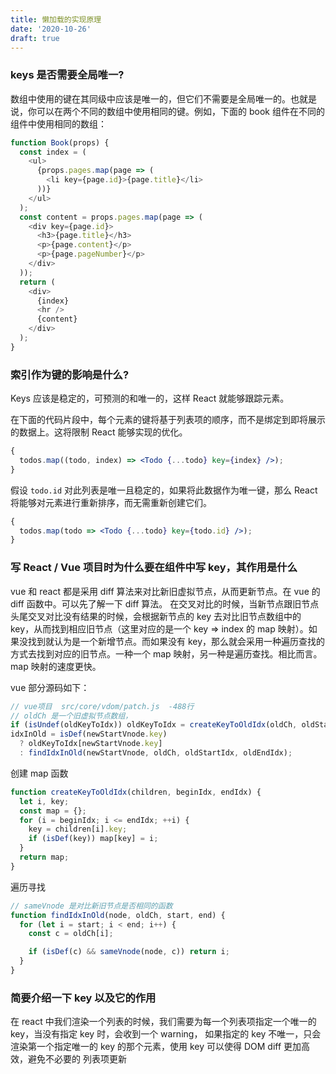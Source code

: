 ```yaml
---
title: 懒加载的实现原理
date: '2020-10-26'
draft: true
---
```


### keys 是否需要全局唯一?

数组中使用的键在其同级中应该是唯一的，但它们不需要是全局唯一的。也就是说，你可以在两个不同的数组中使用相同的键。例如，下面的 book 组件在不同的组件中使用相同的数组：

```js
function Book(props) {
  const index = (
    <ul>
      {props.pages.map(page => (
        <li key={page.id}>{page.title}</li>
      ))}
    </ul>
  );
  const content = props.pages.map(page => (
    <div key={page.id}>
      <h3>{page.title}</h3>
      <p>{page.content}</p>
      <p>{page.pageNumber}</p>
    </div>
  ));
  return (
    <div>
      {index}
      <hr />
      {content}
    </div>
  );
}
```

### 索引作为键的影响是什么?

Keys 应该是稳定的，可预测的和唯一的，这样 React 就能够跟踪元素。

在下面的代码片段中，每个元素的键将基于列表项的顺序，而不是绑定到即将展示的数据上。这将限制 React 能够实现的优化。

```jsx
{
  todos.map((todo, index) => <Todo {...todo} key={index} />);
}
```

假设 `todo.id` 对此列表是唯一且稳定的，如果将此数据作为唯一键，那么 React 将能够对元素进行重新排序，而无需重新创建它们。

```jsx
{
  todos.map(todo => <Todo {...todo} key={todo.id} />);
}
```

### 写 React / Vue 项目时为什么要在组件中写 key，其作用是什么

vue 和 react 都是采用 diff 算法来对比新旧虚拟节点，从而更新节点。在 vue 的 diff 函数中。可以先了解一下 diff 算法。
在交叉对比的时候，当新节点跟旧节点头尾交叉对比没有结果的时候，会根据新节点的 key 去对比旧节点数组中的 key，从而找到相应旧节点（这里对应的是一个 key => index 的 map 映射）。如果没找到就认为是一个新增节点。而如果没有 key，那么就会采用一种遍历查找的方式去找到对应的旧节点。一种一个 map 映射，另一种是遍历查找。相比而言。map 映射的速度更快。

vue 部分源码如下：

```js
// vue项目  src/core/vdom/patch.js  -488行
// oldCh 是一个旧虚拟节点数组，
if (isUndef(oldKeyToIdx)) oldKeyToIdx = createKeyToOldIdx(oldCh, oldStartIdx, oldEndIdx);
idxInOld = isDef(newStartVnode.key)
  ? oldKeyToIdx[newStartVnode.key]
  : findIdxInOld(newStartVnode, oldCh, oldStartIdx, oldEndIdx);
```

创建 map 函数

```js
function createKeyToOldIdx(children, beginIdx, endIdx) {
  let i, key;
  const map = {};
  for (i = beginIdx; i <= endIdx; ++i) {
    key = children[i].key;
    if (isDef(key)) map[key] = i;
  }
  return map;
}
```

遍历寻找

```js
// sameVnode 是对比新旧节点是否相同的函数
function findIdxInOld(node, oldCh, start, end) {
  for (let i = start; i < end; i++) {
    const c = oldCh[i];

    if (isDef(c) && sameVnode(node, c)) return i;
  }
}
```

### 简要介绍一下 key 以及它的作用

在 react 中我们渲染一个列表的时候，我们需要为每一个列表项指定一个唯一的 key，当没有指定 key 时，会收到一个 warning，
如果指定的 key 不唯一，只会渲染第一个指定唯一的 key 的那个元素，使用 key 可以使得 DOM diff 更加高效，避免不必要的
列表项更新
